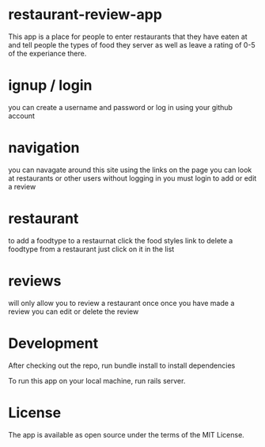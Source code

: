 # restaurant-review-app

This app is a place for people to enter restaurants that they have eaten at and tell people the types of food they server 
as well as leave a rating of 0-5 of the experiance there. 

# ignup / login
you can create a username and password or log in using your github account

# navigation 
  you can navagate around this site using the links on the page
  you can look at restaurants or other users without logging in 
  you must login to add or edit a review 

# restaurant 
 to add a foodtype to a restaurnat click the food styles link 
 to delete a foodtype from a restaurant just click on it in the list
    
# reviews 
will only allow you to review a restaurant once 
 once you have made a review you can edit or delete the review
    
 # Development
 
 After checking out the repo, run bundle install to install dependencies
    
 To run this app on your local machine, run  rails server. 
    
 # License
 
 The app is available as open source under the terms of the MIT License.